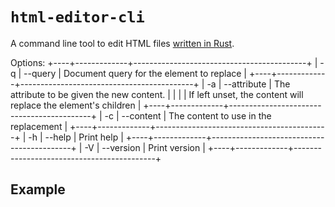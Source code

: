 # `html-editor-cli`

A command line tool to edit HTML files [written in Rust](https://github.com/mothepro/html-editor-cli).

Options:
+----+-------------+-------------------------------------------+
| -q | --query     | Document query for the element to replace |
+----+-------------+-------------------------------------------+
| -a | --attribute | The attribute to be given the new content. |
|    |             | If left unset, the content will replace the element's children |
+----+-------------+-------------------------------------------+
| -c | --content   | The content to use in the replacement     |
+----+-------------+-------------------------------------------+
| -h | --help      | Print help                                |
+----+-------------+-------------------------------------------+
| -V | --version   | Print version                             |
+----+-------------+-------------------------------------------+


## Example

